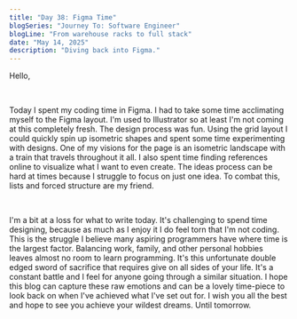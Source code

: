 ```yaml
---
title: "Day 38: Figma Time"
blogSeries: "Journey To: Software Engineer"
blogLine: "From warehouse racks to full stack"
date: "May 14, 2025"
description: "Diving back into Figma."
---
```


Hello,

<br>

Today I spent my coding time in Figma. I had to take some time acclimating myself to the Figma layout. I'm used to Illustrator so at least I'm not coming at this completely fresh. The design process was fun. Using the grid layout I could quickly spin up isometric shapes and spent some time experimenting with designs. One of my visions for the page is an isometric landscape with a train that travels throughout it all. I also spent time finding references online to visualize what I want to even create. The ideas process can be hard at times because I struggle to focus on just one idea. To combat this, lists and forced structure are my friend.

<br>

I'm a bit at a loss for what to write today. It's challenging to spend time designing, because as much as I enjoy it I do feel torn that I'm not coding. This is the struggle I believe many aspiring programmers have where time is the largest factor. Balancing work, family, and other personal hobbies leaves almost no room to learn programming. It's this unfortunate double edged sword of sacrifice that requires give on all sides of your life. It's a constant battle and I feel for anyone going through a similar situation. I hope this blog can capture these raw emotions and can be a lovely time-piece to look back on when I've achieved what I've set out for. I wish you all the best and hope to see you achieve your wildest dreams. Until tomorrow.
